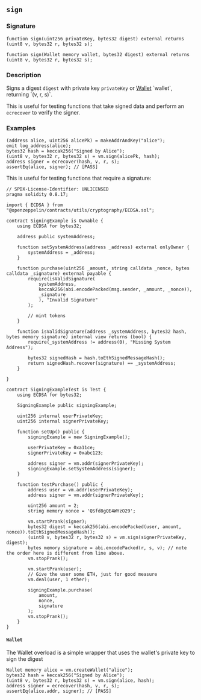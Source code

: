## `sign`

### Signature

```solidity
function sign(uint256 privateKey, bytes32 digest) external returns (uint8 v, bytes32 r, bytes32 s);
```

```solidity
function sign(Wallet memory wallet, bytes32 digest) external returns (uint8 v, bytes32 r, bytes32 s);
```

### Description

Signs a digest `digest` with private key `privateKey` or [Wallet](./create-wallet.md`) `wallet`, returning `(v, r, s)`.

This is useful for testing functions that take signed data and perform an `ecrecover` to verify the signer.

### Examples

```solidity
(address alice, uint256 alicePk) = makeAddrAndKey("alice");
emit log_address(alice);
bytes32 hash = keccak256("Signed by Alice");
(uint8 v, bytes32 r, bytes32 s) = vm.sign(alicePk, hash);
address signer = ecrecover(hash, v, r, s);
assertEq(alice, signer); // [PASS]
```

This is useful for testing functions that require a signature:

```solidity
// SPDX-License-Identifier: UNLICENSED
pragma solidity 0.8.17;

import { ECDSA } from "@openzeppelin/contracts/utils/cryptography/ECDSA.sol";

contract SigningExample is Ownable {
    using ECDSA for bytes32;

    address public systemAddress;

    function setSystemAddress(address _address) external onlyOwner {
        systemAddress = _address;
    }

    function purchase(uint256 _amount, string calldata _nonce, bytes calldata _signature) external payable {
        require(isValidSignature(
            systemAddress,
            keccak256(abi.encodePacked(msg.sender, _amount, _nonce)),
            _signature
            ), "Invalid Signature"
        );

        // mint tokens
    }

    function isValidSignature(address _systemAddress, bytes32 hash, bytes memory signature) internal view returns (bool) {
        require(_systemAddress != address(0), "Missing System Address");

        bytes32 signedHash = hash.toEthSignedMessageHash();
        return signedHash.recover(signature) == _systemAddress;
    }

}

contract SigningExampleTest is Test {
    using ECDSA for bytes32;

    SigningExample public signingExample;

    uint256 internal userPrivateKey;
    uint256 internal signerPrivateKey;

    function setUp() public {
        signingExample = new SigningExample();

        userPrivateKey = 0xa11ce;
        signerPrivateKey = 0xabc123;

        address signer = vm.addr(signerPrivateKey);
        signingExample.setSystemAddress(signer);
    }

    function testPurchase() public {
        address user = vm.addr(userPrivateKey);
        address signer = vm.addr(signerPrivateKey);

        uint256 amount = 2;
        string memory nonce = 'QSfd8gQE4WYzO29';

        vm.startPrank(signer);
        bytes32 digest = keccak256(abi.encodePacked(user, amount, nonce)).toEthSignedMessageHash();
        (uint8 v, bytes32 r, bytes32 s) = vm.sign(signerPrivateKey, digest);
        bytes memory signature = abi.encodePacked(r, s, v); // note the order here is different from line above.
        vm.stopPrank();

        vm.startPrank(user);
        // Give the user some ETH, just for good measure
        vm.deal(user, 1 ether);

        signingExample.purchase(
            amount,
            nonce,
            signature
        );
        vm.stopPrank();
    }
}
```

#### `Wallet`

The Wallet overload is a simple wrapper that uses the wallet's private key to sign the digest

```solidity
Wallet memory alice = vm.createWallet("alice");
bytes32 hash = keccak256("Signed by Alice");
(uint8 v, bytes32 r, bytes32 s) = vm.sign(alice, hash);
address signer = ecrecover(hash, v, r, s);
assertEq(alice.addr, signer); // [PASS]
```
